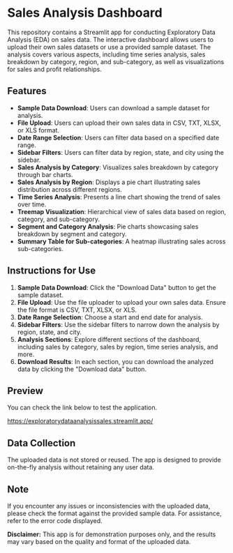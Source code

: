 # Sales Analysis Dashboard

This repository contains a Streamlit app for conducting Exploratory Data Analysis (EDA) on sales data. The interactive dashboard allows users to upload their own sales datasets or use a provided sample dataset. The analysis covers various aspects, including time series analysis, sales breakdown by category, region, and sub-category, as well as visualizations for sales and profit relationships.

## Features

- **Sample Data Download**: Users can download a sample dataset for analysis.
- **File Upload**: Users can upload their own sales data in CSV, TXT, XLSX, or XLS format.
- **Date Range Selection**: Users can filter data based on a specified date range.
- **Sidebar Filters**: Users can filter data by region, state, and city using the sidebar.
- **Sales Analysis by Category**: Visualizes sales breakdown by category through bar charts.
- **Sales Analysis by Region**: Displays a pie chart illustrating sales distribution across different regions.
- **Time Series Analysis**: Presents a line chart showing the trend of sales over time.
- **Treemap Visualization**: Hierarchical view of sales data based on region, category, and sub-category.
- **Segment and Category Analysis**: Pie charts showcasing sales breakdown by segment and category.
- **Summary Table for Sub-categories**: A heatmap illustrating sales across sub-categories.

## Instructions for Use

1. **Sample Data Download**: Click the "Download Data" button to get the sample dataset.
2. **File Upload**: Use the file uploader to upload your own sales data. Ensure the file format is CSV, TXT, XLSX, or XLS.
3. **Date Range Selection**: Choose a start and end date for analysis.
4. **Sidebar Filters**: Use the sidebar filters to narrow down the analysis by region, state, and city.
5. **Analysis Sections**: Explore different sections of the dashboard, including sales by category, sales by region, time series analysis, and more.
6. **Download Results**: In each section, you can download the analyzed data by clicking the "Download data" button.

## Preview
You can check the link below to test the application.

https://exploratorydataanalysissales.streamlit.app/


## Data Collection

The uploaded data is not stored or reused. The app is designed to provide on-the-fly analysis without retaining any user data.

## Note

If you encounter any issues or inconsistencies with the uploaded data, please check the format against the provided sample data. For assistance, refer to the error code displayed.

**Disclaimer:** This app is for demonstration purposes only, and the results may vary based on the quality and format of the uploaded data.

